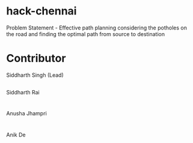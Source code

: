 # hack-chennai
Problem Statement - Effective path planning considering the potholes on the road and finding the optimal path from source to destination
# Contributor
Siddharth Singh (Lead)
##
Siddharth Rai
#
Anusha Jhampri
#
Anik De
